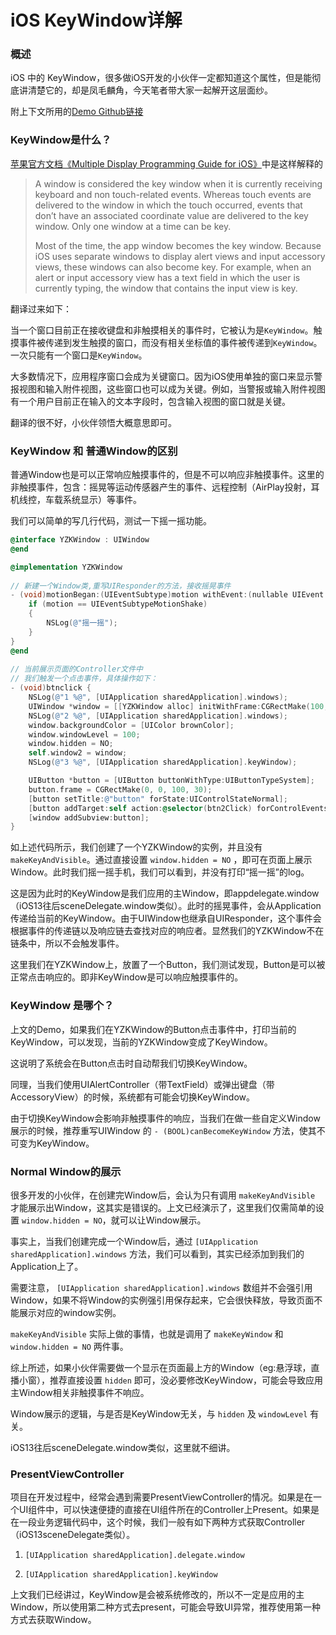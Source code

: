 # iOS KeyWindow详解

### 概述

iOS 中的 KeyWindow，很多做iOS开发的小伙伴一定都知道这个属性，但是能彻底讲清楚它的，却是凤毛麟角，今天笔者带大家一起解开这层面纱。

附上下文所用的[Demo Github链接](https://github.com/whlpkk/KeyWindowDemo)

### KeyWindow是什么？

[苹果官方文档《Multiple Display Programming Guide for iOS》](https://developer.apple.com/library/archive/documentation/WindowsViews/Conceptual/WindowAndScreenGuide/WindowScreenRolesinApp/WindowScreenRolesinApp.html)中是这样解释的

> A window is considered the key window when it is currently receiving keyboard and non touch-related events. Whereas touch events are delivered to the window in which the touch occurred, events that don’t have an associated coordinate value are delivered to the key window. Only one window at a time can be key.
>
> Most of the time, the app window becomes the key window. Because iOS uses separate windows to display alert views and input accessory views, these windows can also become key. For example, when an alert or input accessory view has a text field in which the user is currently typing, the window that contains the input view is key.

翻译过来如下：

当一个窗口目前正在接收键盘和非触摸相关的事件时，它被认为是`KeyWindow`。触摸事件被传递到发生触摸的窗口，而没有相关坐标值的事件被传递到`KeyWindow`。一次只能有一个窗口是`KeyWindow`。

大多数情况下，应用程序窗口会成为关键窗口。因为iOS使用单独的窗口来显示警报视图和输入附件视图，这些窗口也可以成为关键。例如，当警报或输入附件视图有一个用户目前正在输入的文本字段时，包含输入视图的窗口就是关键。

翻译的很不好，小伙伴领悟大概意思即可。

### KeyWindow 和 普通Window的区别

普通Window也是可以正常响应触摸事件的，但是不可以响应非触摸事件。这里的非触摸事件，包含：摇晃等运动传感器产生的事件、远程控制（AirPlay投射，耳机线控，车载系统显示）等事件。

我们可以简单的写几行代码，测试一下摇一摇功能。

```objective-c
@interface YZKWindow : UIWindow
@end

@implementation YZKWindow
  
// 新建一个Window类,重写UIResponder的方法，接收摇晃事件
- (void)motionBegan:(UIEventSubtype)motion withEvent:(nullable UIEvent *)event {
    if (motion == UIEventSubtypeMotionShake)
    {
        NSLog(@"摇一摇");
    }
}
@end
  
// 当前展示页面的Controller文件中
// 我们触发一个点击事件，具体操作如下：
- (void)btnclick {
    NSLog(@"1 %@", [UIApplication sharedApplication].windows);
    UIWindow *window = [[YZKWindow alloc] initWithFrame:CGRectMake(100, 100, 100, 100)];
    NSLog(@"2 %@", [UIApplication sharedApplication].windows);
    window.backgroundColor = [UIColor brownColor];
    window.windowLevel = 100;
    window.hidden = NO;
    self.window2 = window;
    NSLog(@"3 %@", [UIApplication sharedApplication].keyWindow);

    UIButton *button = [UIButton buttonWithType:UIButtonTypeSystem];
    button.frame = CGRectMake(0, 0, 100, 30);
    [button setTitle:@"button" forState:UIControlStateNormal];
    [button addTarget:self action:@selector(btn2Click) forControlEvents:UIControlEventTouchUpInside];
    [window addSubview:button];
}
```

如上述代码所示，我们创建了一个YZKWindow的实例，并且没有 `makeKeyAndVisible`。通过直接设置 `window.hidden = NO` ，即可在页面上展示Window。此时我们摇一摇手机，我们可以看到，并没有打印“摇一摇”的log。

这是因为此时的KeyWindow是我们应用的主Window，即appdelegate.window（iOS13往后sceneDelegate.window类似）。此时的摇晃事件，会从Application传递给当前的KeyWindow。由于UIWindow也继承自UIResponder，这个事件会根据事件的传递链以及响应链去查找对应的响应者。显然我们的YZKWindow不在链条中，所以不会触发事件。

这里我们在YZKWindow上，放置了一个Button，我们测试发现，Button是可以被正常点击响应的。即非KeyWindow是可以响应触摸事件的。

### KeyWindow 是哪个？

上文的Demo，如果我们在YZKWindow的Button点击事件中，打印当前的KeyWindow，可以发现，当前的YZKWindow变成了KeyWindow。

这说明了系统会在Button点击时自动帮我们切换KeyWindow。

同理，当我们使用UIAlertController（带TextField）或弹出键盘（带AccessoryView）的时候，系统都有可能会切换KeyWindow。

由于切换KeyWindow会影响非触摸事件的响应，当我们在做一些自定义Window展示的时候，推荐重写UIWindow 的 `- (BOOL)canBecomeKeyWindow` 方法，使其不可变为KeyWindow。

### Normal Window的展示

很多开发的小伙伴，在创建完Window后，会认为只有调用 `makeKeyAndVisible` 才能展示出Window，这其实是错误的。上文已经演示了，这里我们仅需简单的设置 `window.hidden = NO`，就可以让Window展示。

事实上，当我们创建完成一个Window后，通过 `[UIApplication sharedApplication].windows` 方法，我们可以看到，其实已经添加到我们的Application上了。

需要注意， `[UIApplication sharedApplication].windows` 数组并不会强引用Window，如果不将Window的实例强引用保存起来，它会很快释放，导致页面不能展示对应的window实例。

`makeKeyAndVisible` 实际上做的事情，也就是调用了 `makeKeyWindow` 和 `window.hidden = NO` 两件事。 

综上所述，如果小伙伴需要做一个显示在页面最上方的Window（eg:悬浮球，直播小窗），推荐直接设置 `hidden` 即可，没必要修改KeyWindow，可能会导致应用主Window相关非触摸事件不响应。

Window展示的逻辑，与是否是KeyWindow无关，与 `hidden` 及 `windowLevel` 有关。

iOS13往后sceneDelegate.window类似，这里就不细讲。

### PresentViewController

项目在开发过程中，经常会遇到需要PresentViewController的情况。如果是在一个UI组件中，可以快速便捷的直接在UI组件所在的Controller上Present。如果是在一段业务逻辑代码中，这个时候，我们一般有如下两种方式获取Controller（iOS13sceneDelegate类似）。

1. `[UIApplication sharedApplication].delegate.window`

2. `[UIApplication sharedApplication].keyWindow`

上文我们已经讲过，KeyWindow是会被系统修改的，所以不一定是应用的主Window，所以使用第二种方式去present，可能会导致UI异常，推荐使用第一种方式去获取Window。